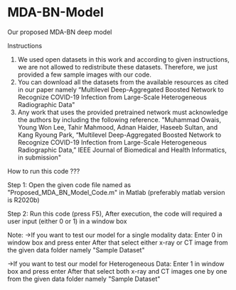 # MDA-BN-Model
Our proposed MDA-BN deep model


Instructions
1. We used open datasets in this work and according to given instructions, we are not allowed to redistribute these datasets. Therefore, we just provided a few sample images with our code.
2. You can download all the datasets from the available resources as cited in our paper namely “Multilevel Deep-Aggregated Boosted Network to Recognize COVID-19 Infection from Large-Scale Heterogeneous Radiographic Data"
3. Any work that uses the provided pretrained network must acknowledge the authors by including the following reference.
"Muhammad Owais, Young Won Lee, Tahir Mahmood, Adnan Haider, Haseeb Sultan, and Kang Ryoung Park, “Multilevel Deep-Aggregated Boosted Network to Recognize COVID-19 Infection from Large-Scale Heterogeneous Radiographic Data,” IEEE Journal of Biomedical and Health Informatics, in submission"


How to run this code ???

Step 1: Open the given code file named as "Proposed_MDA_BN_Model_Code.m" in Matlab (preferably matlab version is R2020b)

Step 2: Run this code (press F5), After execution, the code will required a user input (either 0 or 1) in a window box

Note:
->If you want to test our model for a single modality data: Enter 0 in window box and press enter
  After that select either x-ray or CT image from the given data folder namely "Sample Dataset"

->If you want to test our model for Heterogeneous Data: Enter 1 in window box and press enter
  After that select both x-ray and CT images one by one from the given data folder namely "Sample Dataset"
